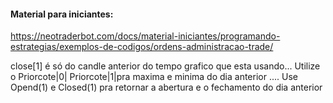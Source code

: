 
#### Material para iniciantes:

https://neotraderbot.com/docs/material-iniciantes/programando-estrategias/exemplos-de-codigos/ordens-administracao-trade/


close[1] é só do candle anterior do tempo grafico que esta usando... Utilize o Priorcote|0| Priorcote|1|pra maxima e minima do dia anterior .... Use Opend(1) e  Closed(1) pra retornar a abertura e o fechamento do dia anterior
